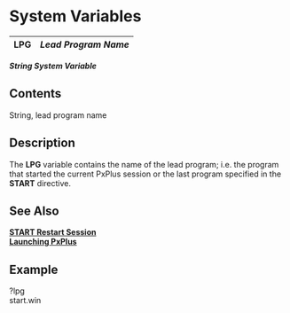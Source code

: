 # System Variables

**LPG** |  **_Lead Program Name_**  
---|---  
  
**_String System Variable_**

##  Contents

String, lead program name

##  Description

The **LPG** variable contains the name of the lead program; i.e. the program that started the current PxPlus session or the last program specified in the **START** directive.

##  See Also

**[START Restart Session](../directives/start.md)**  
**[Launching PxPlus](../PxPlus%20Installation%20and%20Configuration/Launching%20PxPlus/Overview.md)**

##  Example

?lpg  
start.win
